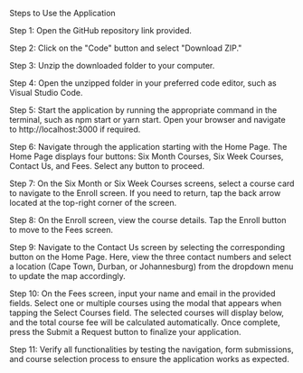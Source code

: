 Steps to Use the Application

Step 1: Open the GitHub repository link provided.

Step 2: Click on the "Code" button and select "Download ZIP."

Step 3: Unzip the downloaded folder to your computer.

Step 4: Open the unzipped folder in your preferred code editor, such as Visual Studio Code.

Step 5: Start the application by running the appropriate command in the terminal, such as npm start or yarn start. Open your browser and navigate to http://localhost:3000 if required.

Step 6: Navigate through the application starting with the Home Page. The Home Page displays four buttons: Six Month Courses, Six Week Courses, Contact Us, and Fees. Select any button to proceed.

Step 7: On the Six Month or Six Week Courses screens, select a course card to navigate to the Enroll screen. If you need to return, tap the back arrow located at the top-right corner of the screen.

Step 8: On the Enroll screen, view the course details. Tap the Enroll button to move to the Fees screen.

Step 9: Navigate to the Contact Us screen by selecting the corresponding button on the Home Page. Here, view the three contact numbers and select a location (Cape Town, Durban, or Johannesburg) from the dropdown menu to update the map accordingly.

Step 10: On the Fees screen, input your name and email in the provided fields. Select one or multiple courses using the modal that appears when tapping the Select Courses field. The selected courses will display below, and the total course fee will be calculated automatically. Once complete, press the Submit a Request button to finalize your application.

Step 11: Verify all functionalities by testing the navigation, form submissions, and course selection process to ensure the application works as expected.





